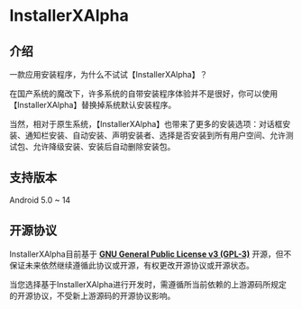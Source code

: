 # InstallerXAlpha

## 介绍

一款应用安装程序，为什么不试试【InstallerXAlpha】？

在国产系统的魔改下，许多系统的自带安装程序体验并不是很好，你可以使用【InstallerXAlpha】替换掉系统默认安装程序。

当然，相对于原生系统，【InstallerXAlpha】也带来了更多的安装选项：对话框安装、通知栏安装、自动安装、声明安装者、选择是否安装到所有用户空间、允许测试包、允许降级安装、安装后自动删除安装包。

## 支持版本

Android 5.0 ~ 14

## 开源协议

InstallerXAlpha目前基于 [**GNU General Public License v3 (GPL-3)**](http://www.gnu.org/copyleft/gpl.html) 开源，但不保证未来依然继续遵循此协议或开源，有权更改开源协议或开源状态。

当您选择基于InstallerXAlpha进行开发时，需遵循所当前依赖的上游源码所规定的开源协议，不受新上游源码的开源协议影响。
